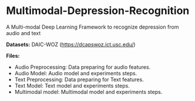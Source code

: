# Multimodal-Depression-Recognition
A Multi-modal Deep Learning Framework to recognize depression from audio and text

**Datasets:** DAIC-WOZ (https://dcapswoz.ict.usc.edu/)

**Files:**
- Audio Preprocessing: Data preparing for audio features.
- Audio Model: Audio model and experiments steps.
- Text Preprocessing: Data preparing for Text features.
- Text Model: Text model and experiments steps.
- Multimodal model: Multimodal model and experiments steps.
